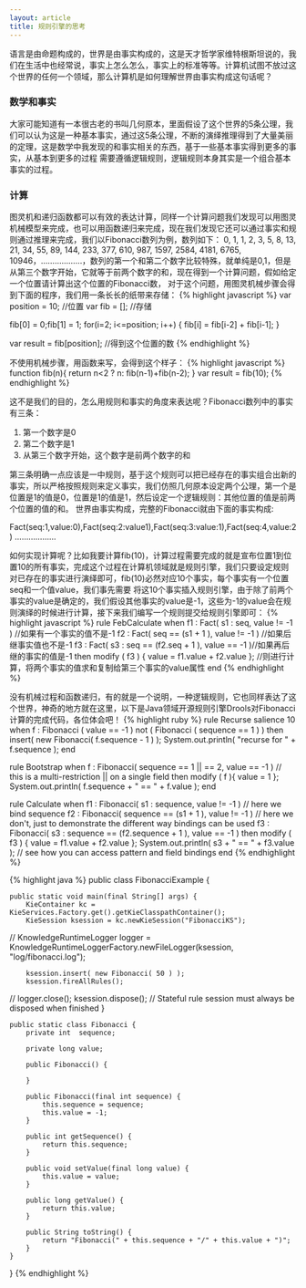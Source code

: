 ```yaml
---
layout: article
title: 规则引擎的思考
---
```


语言是由命题构成的，世界是由事实构成的，这是天才哲学家维特根斯坦说的，我们在生活中也经常说，事实上怎么怎么，事实上的标准等等。计算机试图不放过这个世界的任何一个领域，那么计算机是如何理解世界由事实构成这句话呢？

### 数学和事实
大家可能知道有一本很古老的书叫几何原本，里面假设了这个世界的5条公理，我们可以认为这是一种基本事实，通过这5条公理，不断的演绎推理得到了大量美丽的定理，这是数学中我发现的和事实相关的东西，基于一些基本事实得到更多的事实，从基本到更多的过程
需要遵循逻辑规则，逻辑规则本身其实是一个组合基本事实的过程。

### 计算
图灵机和递归函数都可以有效的表达计算，同样一个计算问题我们发现可以用图灵机械模型来完成，也可以用函数递归来完成，现在我们发现它还可以通过事实和规则通过推理来完成，我们以Fibonacci数列为例，数列如下：
0, 1, 1, 2, 3, 5, 8, 13, 21, 34, 55, 89, 144, 233, 377, 610, 987, 1597, 2584, 4181, 6765, 10946，………………，数列的第一个和第二个数字比较特殊，就单纯是0,1，但是从第三个数字开始，它就等于前两个数字的和，现在得到一个计算问题，假如给定一个位置请计算出这个位置的Fibonacci数，
对于这个问题，用图灵机械步骤会得到下面的程序，我们用一条长长的纸带来存储：
{% highlight javascript %}
var position = 10; //位置
var fib = []; //存储

fib[0] = 0;fib[1] = 1;
for(i=2; i<=position; i++) {
    fib[i] = fib[i-2] + fib[i-1];
}

var result = fib[position]; //得到这个位置的数
{% endhighlight %}

不使用机械步骤，用函数来写，会得到这个样子：
{% highlight javascript %}
function fib(n){
  return n<2 ? n: fib(n-1)+fib(n-2);
}
var result = fib(10);
{% endhighlight %}

这不是我们的目的，怎么用规则和事实的角度来表达呢？Fibonacci数列中的事实有三条：

1. 第一个数字是0
2. 第二个数字是1
3. 从第三个数字开始，这个数字是前两个数字的和

第三条明确一点应该是一中规则，基于这个规则可以把已经存在的事实组合出新的事实，所以严格按照规则来定义事实，我们仿照几何原本设定两个公理，第一个是位置是1的值是0，位置是1的值是1，然后设定一个逻辑规则：其他位置的值是前两个位置的值的和。
世界由事实构成，完整的Fibonacci就由下面的事实构成:

Fact(seq:1,value:0),Fact(seq:2:value1),Fact(seq:3:value:1),Fact(seq:4,value:2) ………………

如何实现计算呢？比如我要计算fib(10)，计算过程需要完成的就是宣布位置1到位置10的所有事实，完成这个过程在计算机领域就是规则引擎，我们只要设定规则对已存在的事实进行演绎即可，fib(10)必然对应10个事实，每个事实有一个位置seq和一个值value，我们事先需要
将这10个事实插入规则引擎，由于除了前两个事实的value是确定的，我们假设其他事实的value是-1，这些为-1的value会在规则演绎的时候进行计算，接下来我们编写一个规则提交给规则引擎即可：
{% highlight javascript %}
rule FebCalculate
    when
        f1 : Fact( s1 : seq, value != -1 ) //如果有一个事实的值不是-1
        f2 : Fact( seq == (s1 + 1 ), value != -1 )  //如果后继事实值也不是-1
        f3 : Fact( s3 : seq == (f2.seq + 1 ), value == -1 )//如果再后继的事实的值是-1
    then
        modify ( f3 ) { value = f1.value + f2.value }; //则进行计算，将两个事实的值求和复制给第三个事实的value属性
end
{% endhighlight %}

没有机械过程和函数递归，有的就是一个说明，一种逻辑规则，它也同样表达了这个世界，神奇的地方就在这里，以下是Java领域开源规则引擎Drools对Fibonacci计算的完成代码，各位体会吧！
{% highlight ruby    %}
rule Recurse
    salience 10
    when
        f : Fibonacci ( value == -1 )
        not ( Fibonacci ( sequence == 1 ) )
    then
        insert( new Fibonacci( f.sequence - 1 ) );
        System.out.println( "recurse for " + f.sequence );
end

rule Bootstrap
    when
        f : Fibonacci( sequence == 1 || == 2, value == -1 ) // this is a multi-restriction || on a single field
    then
        modify ( f ){ value = 1 };
        System.out.println( f.sequence + " == " + f.value );
end

rule Calculate
    when
        f1 : Fibonacci( s1 : sequence, value != -1 ) // here we bind sequence
        f2 : Fibonacci( sequence == (s1 + 1 ), value != -1 ) // here we don't, just to demonstrate the different way bindings can be used
        f3 : Fibonacci( s3 : sequence == (f2.sequence + 1 ), value == -1 )
    then
        modify ( f3 ) { value = f1.value + f2.value };
        System.out.println( s3 + " == " + f3.value ); // see how you can access pattern and field  bindings
end
{% endhighlight %}

{% highlight java    %}
public class FibonacciExample {

    public static void main(final String[] args) {
        KieContainer kc = KieServices.Factory.get().getKieClasspathContainer();
        KieSession ksession = kc.newKieSession("FibonacciKS");

//        KnowledgeRuntimeLogger logger = KnowledgeRuntimeLoggerFactory.newFileLogger(ksession, "log/fibonacci.log");

        ksession.insert( new Fibonacci( 50 ) );
        ksession.fireAllRules();

//        logger.close();
        ksession.dispose(); // Stateful rule session must always be disposed when finished
    }

    public static class Fibonacci {
        private int  sequence;

        private long value;

        public Fibonacci() {

        }

        public Fibonacci(final int sequence) {
            this.sequence = sequence;
            this.value = -1;
        }

        public int getSequence() {
            return this.sequence;
        }

        public void setValue(final long value) {
            this.value = value;
        }

        public long getValue() {
            return this.value;
        }

        public String toString() {
            return "Fibonacci(" + this.sequence + "/" + this.value + ")";
        }
    }

}
{% endhighlight %}
